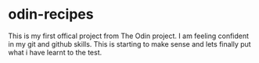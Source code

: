 # odin-recipes
This is my first offical project from The Odin project. I am feeling confident in my git and github skills. 
This is starting to make sense and lets finally put what i have learnt to the test.
